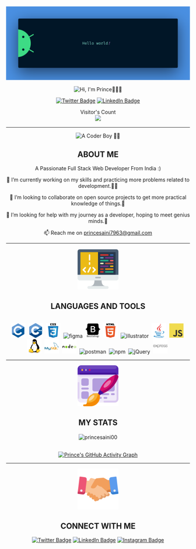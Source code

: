 <!-- Profile Banner -->
![Banner](./githubImages/banner.png)

<div align="center">
   
<img src="https://readme-typing-svg.herokuapp.com?font=Playfair+Display+SC&size=30&pause=1000&width=500&color=0492C2&duration=3000&lines=Hello+Geeks%2C+Prince+Here+👋🧑‍💻;I'm+a+Full+Stack+Web+Developer." alt="Hi, I'm Prince👋🧑‍💻" />
 
<!-- Connect To Me   -->
<a href="https://twitter.com/princesaini_00"><img src="https://img.shields.io/badge/Twitter-blue?style=for-the-badge&logo=twitter&logoColor=white" alt="Twitter Badge"/></a>
<a href="https://www.linkedin.com/in/princesaini00/"><img src="https://img.shields.io/badge/LinkedIn-applegreen?style=for-the-badge&logo=linkedin&logoColor=white" alt="LinkedIn Badge"/></a>

<p> Visitor's Count<br><img src="https://profile-counter.glitch.me/princesaini00/count.svg" /></p>

<hr />

<!-- ABOUT ME SECTION -->
<img src="https://i.pinimg.com/originals/e8/f4/53/e8f453469a3ec97ecd354df465d73913.gif" alt="A Coder Boy 🧑‍💻" style="width:18rem;" />

<h2><strong>ABOUT ME</strong></h2>
  
A Passionate Full Stack Web Developer From India :) <br />

🔭 I’m currently working on my skills and practicing more problems related to development.🧑‍💻

👯 I’m looking to collaborate on open source projects to get more practical knowledge of things.🤯

🤝 I’m looking for help with my journey as a developer, hoping to meet genius minds.🤝

📫 Reach me on princesaini7963@gmail.com 

<hr /> 

<!-- MY SKILLS -->
<img src="./githubImages/coding.png" alt="Study 📚" style="width:8em;"/>
<h2><strong>LANGUAGES AND TOOLS</strong></h2>
<br />
<img src="https://raw.githubusercontent.com/devicons/devicon/master/icons/c/c-original.svg" alt="c" width="40" height="40"/>&nbsp;
<img src="https://raw.githubusercontent.com/devicons/devicon/master/icons/cplusplus/cplusplus-original.svg" alt="cplusplus" width="40" height="40"/>&nbsp;  
<img src="https://raw.githubusercontent.com/devicons/devicon/master/icons/css3/css3-original-wordmark.svg" alt="css3" width="40" height="40"/>&nbsp;     
<img src="https://www.vectorlogo.zone/logos/figma/figma-icon.svg" alt="figma" width="40" height="40"/>&nbsp; 
<img src="https://raw.githubusercontent.com/devicons/devicon/master/icons/bootstrap/bootstrap-plain-wordmark.svg" alt="bootstrap" width="40" height="40"/>&nbsp;
<img src="https://raw.githubusercontent.com/devicons/devicon/master/icons/html5/html5-original-wordmark.svg" alt="html5" width="40" height="40"/>&nbsp;  
<img src="https://www.vectorlogo.zone/logos/adobe_illustrator/adobe_illustrator-icon.svg" alt="illustrator" width="40" height="40"/>&nbsp; 
<img src="https://raw.githubusercontent.com/devicons/devicon/master/icons/java/java-original.svg" alt="java" width="40" height="40"/>&nbsp;  
<img src="https://raw.githubusercontent.com/devicons/devicon/master/icons/javascript/javascript-original.svg" alt="javascript" width="40" height="40"/>&nbsp;  
<img src="https://raw.githubusercontent.com/devicons/devicon/master/icons/linux/linux-original.svg" alt="linux" width="40" height="40"/>&nbsp;   
<img src="https://raw.githubusercontent.com/devicons/devicon/master/icons/mysql/mysql-original-wordmark.svg" alt="mysql" width="40" height="40"/>&nbsp; 
<img src="https://raw.githubusercontent.com/devicons/devicon/master/icons/nodejs/nodejs-original-wordmark.svg" alt="nodejs" width="40" height="40"/>&nbsp;  
<img src="https://www.vectorlogo.zone/logos/getpostman/getpostman-icon.svg" alt="postman" width="40" height="40"/>&nbsp;   
<img src="https://cdn.worldvectorlogo.com/logos/npm.svg" title="npm" alt="npm" width="40" height="40"/>&nbsp;
<img src="https://cdn.worldvectorlogo.com/logos/jquery-4.svg" title="jQuery" alt="jQuery" width="40" height="40"/>&nbsp;
<img src="https://raw.githubusercontent.com/devicons/devicon/master/icons/express/express-original-wordmark.svg" alt="express" width="40" height="40"/>&nbsp; 
  
<hr />
 
<!-- MY STATS SECTION -->
<img src="./githubImages/web-design.png" alt="Stats 🔥" style="width:8em;"/>
<h2><strong>MY STATS</strong></h2>
<img align="center" src="https://github-readme-streak-stats.herokuapp.com/?user=princesaini00&theme=tokyonight" alt="princesaini00" /><br /><br />

[![Prince's GitHub Activity Graph](https://github-readme-activity-graph.cyclic.app/graph?username=princesaini00&bg_color=1a1b27&color=70a5fd&line=70a5fd&point=a9b1d6&area=true&hide_border=true)](https://github.com/ashutosh00710/github-readme-activity-graph)
  
<hr />
  
<!-- CONNECT WITH ME SECTION -->
<img src="./githubImages/handshake.png" alt="Handshake🤝" style="width:8em;" />
 
<h2><strong>CONNECT WITH ME</strong></h2>
<a href="https://twitter.com/theAlphaCoder06"><img src="https://img.shields.io/badge/Twitter-blue?style=for-the-badge&logo=twitter&logoColor=white" alt="Twitter Badge"/></a>
<a href="https://www.linkedin.com/in/thealphacoder/"><img src="https://img.shields.io/badge/LinkedIn-yellow?style=for-the-badge&logo=linkedin&logoColor=white" alt="LinkedIn Badge"/></a>
<a href="https://instagram.com/mundra.prince"><img src="https://img.shields.io/badge/Instagram-red?style=for-the-badge&logo=instagram&logoColor=white" alt="Instagram Badge" /></a>
  
</div>
